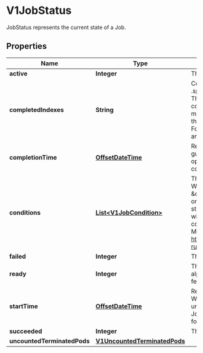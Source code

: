 

# V1JobStatus

JobStatus represents the current state of a Job.
## Properties

Name | Type | Description | Notes
------------ | ------------- | ------------- | -------------
**active** | **Integer** | The number of pending and running pods. |  [optional]
**completedIndexes** | **String** | CompletedIndexes holds the completed indexes when .spec.completionMode &#x3D; \&quot;Indexed\&quot; in a text format. The indexes are represented as decimal integers separated by commas. The numbers are listed in increasing order. Three or more consecutive numbers are compressed and represented by the first and last element of the series, separated by a hyphen. For example, if the completed indexes are 1, 3, 4, 5 and 7, they are represented as \&quot;1,3-5,7\&quot;. |  [optional]
**completionTime** | [**OffsetDateTime**](OffsetDateTime.md) | Represents time when the job was completed. It is not guaranteed to be set in happens-before order across separate operations. It is represented in RFC3339 form and is in UTC. The completion time is only set when the job finishes successfully. |  [optional]
**conditions** | [**List&lt;V1JobCondition&gt;**](V1JobCondition.md) | The latest available observations of an object&#39;s current state. When a Job fails, one of the conditions will have type \&quot;Failed\&quot; and status true. When a Job is suspended, one of the conditions will have type \&quot;Suspended\&quot; and status true; when the Job is resumed, the status of this condition will become false. When a Job is completed, one of the conditions will have type \&quot;Complete\&quot; and status true. More info: https://kubernetes.io/docs/concepts/workloads/controllers/jobs-run-to-completion/ |  [optional]
**failed** | **Integer** | The number of pods which reached phase Failed. |  [optional]
**ready** | **Integer** | The number of pods which have a Ready condition.  This field is alpha-level. The job controller populates the field when the feature gate JobReadyPods is enabled (disabled by default). |  [optional]
**startTime** | [**OffsetDateTime**](OffsetDateTime.md) | Represents time when the job controller started processing a job. When a Job is created in the suspended state, this field is not set until the first time it is resumed. This field is reset every time a Job is resumed from suspension. It is represented in RFC3339 form and is in UTC. |  [optional]
**succeeded** | **Integer** | The number of pods which reached phase Succeeded. |  [optional]
**uncountedTerminatedPods** | [**V1UncountedTerminatedPods**](V1UncountedTerminatedPods.md) |  |  [optional]



